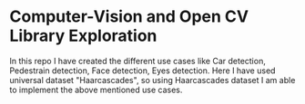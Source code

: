 # Computer-Vision and Open CV Library Exploration  

In this repo I have created the different use cases like Car detection, Pedestrain detection, Face detection, Eyes detection.
Here I have used universal dataset "Haarcascades", so using Haarcascades dataset I am able to implement the above mentioned use cases.
